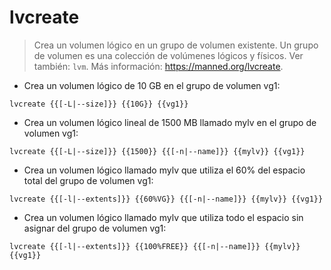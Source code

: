# lvcreate

> Crea un volumen lógico en un grupo de volumen existente. Un grupo de volumen es una colección de volúmenes lógicos y físicos.
> Ver también: `lvm`.
> Más información: <https://manned.org/lvcreate>.

- Crea un volumen lógico de 10 GB en el grupo de volumen vg1:

`lvcreate {{[-L|--size]}} {{10G}} {{vg1}}`

- Crea un volumen lógico lineal de 1500 MB llamado mylv en el grupo de volumen vg1:

`lvcreate {{[-L|--size]}} {{1500}} {{[-n|--name]}} {{mylv}} {{vg1}}`

- Crea un volumen lógico llamado mylv que utiliza el 60% del espacio total del grupo de volumen vg1:

`lvcreate {{[-l|--extents]}} {{60%VG}} {{[-n|--name]}} {{mylv}} {{vg1}}`

- Crea un volumen lógico llamado mylv que utiliza todo el espacio sin asignar del grupo de volumen vg1:

`lvcreate {{[-l|--extents]}} {{100%FREE}} {{[-n|--name]}} {{mylv}} {{vg1}}`
